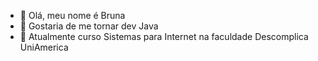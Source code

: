 - 👋 Olá, meu nome é Bruna
- 👀 Gostaria de me tornar dev Java
- 🌱 Atualmente curso Sistemas para Internet na faculdade Descomplica UniAmerica
